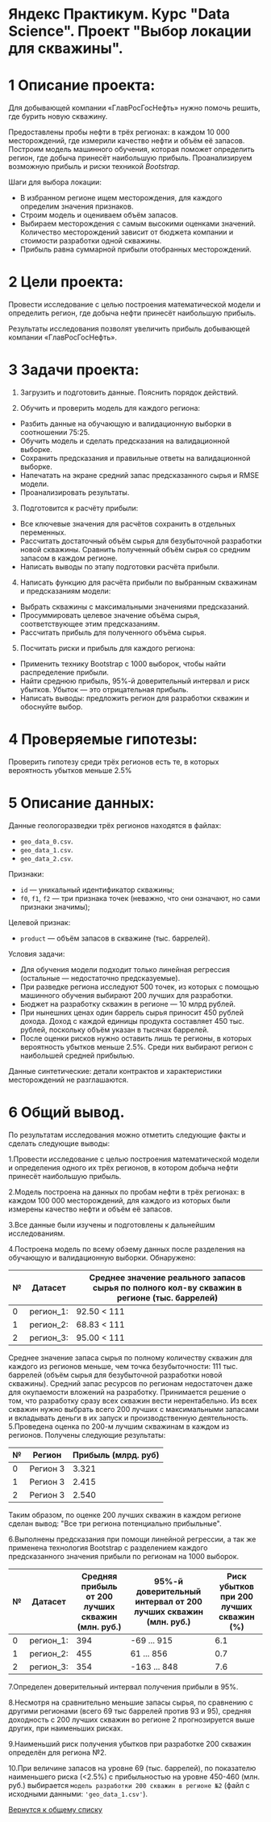 # Яндекс Практикум. Курс "Data Science". Проект "Выбор локации для скважины".

# 1  Описание проекта:
Для добывающей компании «ГлавРосГосНефть» нужно помочь решить, где бурить новую скважину.

Предоставлены пробы нефти в трёх регионах: в каждом 10 000 месторождений, где измерили качество нефти и объём её запасов. Построим модель машинного обучения, которая поможет определить регион, где добыча принесёт наибольшую прибыль. Проанализируем возможную прибыль и риски техникой *Bootstrap.*

Шаги для выбора локации:

* В избранном регионе ищем месторождения, для каждого определим значения признаков.
* Строим модель и оцениваем объём запасов.
* Выбираем месторождения с самым высокими оценками значений. Количество месторождений зависит от бюджета компании и стоимости разработки одной скважины.
* Прибыль равна суммарной прибыли отобранных месторождений.

# 2  Цели проекта:
Провести исследование с целью построения математической модели и определить регион, где добыча нефти принесёт наибольшую прибыль.

Результаты исследования позволят увеличить прибыль добывающей компании «ГлавРосГосНефть».

# 3  Задачи проекта:

1. Загрузить и подготовить данные. Пояснить порядок действий.

2. Обучить и проверить модель для каждого региона:
* Разбить данные на обучающую и валидационную выборки в соотношении 75:25.
* Обучить модель и сделать предсказания на валидационной выборке.
* Сохранить предсказания и правильные ответы на валидационной выборке.
* Напечатать на экране средний запас предсказанного сырья и RMSE модели.
* Проанализировать результаты.

3. Подготовится к расчёту прибыли:
* Все ключевые значения для расчётов сохранить в отдельных переменных.
* Рассчитать достаточный объём сырья для безубыточной разработки новой скважины. Сравнить полученный объём сырья со средним запасом в каждом регионе.
* Написать выводы по этапу подготовки расчёта прибыли.

4. Написать функцию для расчёта прибыли по выбранным скважинам и предсказаниям модели:
* Выбрать скважины с максимальными значениями предсказаний.
* Просуммировать целевое значение объёма сырья, соответствующее этим предсказаниям.
* Рассчитать прибыль для полученного объёма сырья.

5. Посчитать риски и прибыль для каждого региона:
* Применить технику Bootstrap с 1000 выборок, чтобы найти распределение прибыли.
* Найти среднюю прибыль, 95%-й доверительный интервал и риск убытков. Убыток — это отрицательная прибыль.
* Написать выводы: предложить регион для разработки скважин и обоснуйте выбор.

# 4  Проверяемые гипотезы:
Проверить гипотезу среди трёх регионов есть те, в которых вероятность убытков меньше 2.5%

# 5  Описание данных:
Данные геологоразведки трёх регионов находятся в файлах:

* `geo_data_0.csv`.
* `geo_data_1.csv`.
* `geo_data_2.csv`.

Признаки:

* `id` — уникальный идентификатор скважины;
* `f0`, `f1`, `f2` — три признака точек (неважно, что они означают, но сами признаки значимы);

Целевой признак:

* `product` — объём запасов в скважине (тыс. баррелей).

Условия задачи:

* Для обучения модели подходит только линейная регрессия (остальные — недостаточно предсказуемые).
* При разведке региона исследуют 500 точек, из которых с помощью машинного обучения выбирают 200 лучших для разработки.
* Бюджет на разработку скважин в регионе — 10 млрд рублей.
* При нынешних ценах один баррель сырья приносит 450 рублей дохода. Доход с каждой единицы продукта составляет 450 тыс. рублей, поскольку объём указан в тысячах баррелей.
* После оценки рисков нужно оставить лишь те регионы, в которых вероятность убытков меньше 2.5%. Среди них выбирают регион с наибольшей средней прибылью.

Данные синтетические: детали контрактов и характеристики месторождений не разглашаются.


# 6  Общий вывод.

По результатам исследования можно отметить следующие факты и сделать следующие выводы:

1.Провести исследование с целью построения математической модели и определения одного их трёх регионов, в котором добыча нефти принесёт наибольшую прибыль.

2.Модель построена на данных по пробам нефти в трёх регионах: в каждом 100 000 месторождений, для каждого из которых были измерены качество нефти и объём её запасов.

3.Все данные были изучены и подготовлены к дальнейшим исследованиям.

4.Построена модель по всему обэему данных после разделения на обучающую и валидационную выборки. Обнаружено:

|№|Датасет|Среднее значение реального запасов сырья по полного кол-ву скважин в регионе (тыс. баррелей)|
|---|---|---|
|0|регион_1:|92.50 < 111|
|1|регион_2:|68.83 < 111|
|2|регион_3:|95.00 < 111|

Среднее значение запаса сырья по полному количеству скважин для каждого из регионов меньше, чем точка безубыточности: 111 тыс. баррелей (объём сырья для безубыточной разработки новой скважины).
Средний запас ресурсов по регионам недостаточен даже для окупаемости вложений на разработку.
Принимается решение о том, что разработку сразу всех скважин вести нерентабельно.
Из всех скважин нужно выбрать всего 200 лучших с максимальными запасами и вкладывать деньги в их запуск и производственную деятельность.
5.Проведена оценка по 200-м лучшим скважинам в каждом из регионов. Получены следующие результаты:

|№|Регион|Прибыль (млрд. руб)|
|---|---|---|
|0|Регион 3|3.321|
|1|Регион 3|2.415|
|2|Регион 3|2.540|

Таким образом, по оценке 200 лучших скважин в каждом регионе сделан вывод: "Все три региона потенциально прибыльные".

6.Выполнены предсказания при помощи линейной регрессии, а так же применена технология Bootstrap с разделением каждого предсказанного значения прибыли по регионам на 1000 выборок.

|№|Датасет|Средняя прибыль от 200 лучших скважин (млн. руб.)|95%-й доверительный интервал от 200 лучших скважин (млн. руб.)|Риск убытков при 200 лучших скважин (%)|
|---|---|---|---|---|
|0|регион_1:|394|-69 ... 915|6.1|
|1|регион_2:|455|61 ... 856|0.7|
|2|регион_3:|354|-163 ... 848|7.6|

7.Определен доверительный интервал получения прибыли в 95%.

8.Несмотря на сравнительно меньшие запасы сырья, по сравнению с другими регионами (всего 69 тыс баррелей против 93 и 95), средняя доходность с 200 лучших скважин во регионе 2 прогнозируется выше других, при наименьших рисках.

9.Наименьший риск получения убытков при разработке 200 скважин определён для региона №2.

10.При величине запасов на уровне 69 (тыс. баррелей), по показателю наименьшего риска (<2.5%) c прибыльностью на уровне 450-460 (млн. руб.) выбирается `модель разработки 200 скважин в регионе №2` (файл с исходными данными: `'geo_data_1.csv'`).

[Вернутся к общему списку](../README.md)
